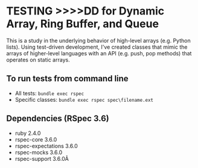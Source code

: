 # TESTING >>>>DD for Dynamic Array, Ring Buffer, and Queue
This is a study in the underlying behavior of high-level arrays (e.g. Python lists).  Using test-driven development, I've created classes that mimic the arrays of higher-level languages with an API (e.g. push, pop methods) that operates on static arrays.

## To run tests from command line
- All tests: `bundle exec rspec`
- Specific classes: `bundle exec rspec spec\filename.ext`

## Dependencies (RSpec 3.6)
- ruby 2.4.0
- rspec-core 3.6.0
- rspec-expectations 3.6.0
- rspec-mocks 3.6.0
- rspec-support 3.6.0Â
